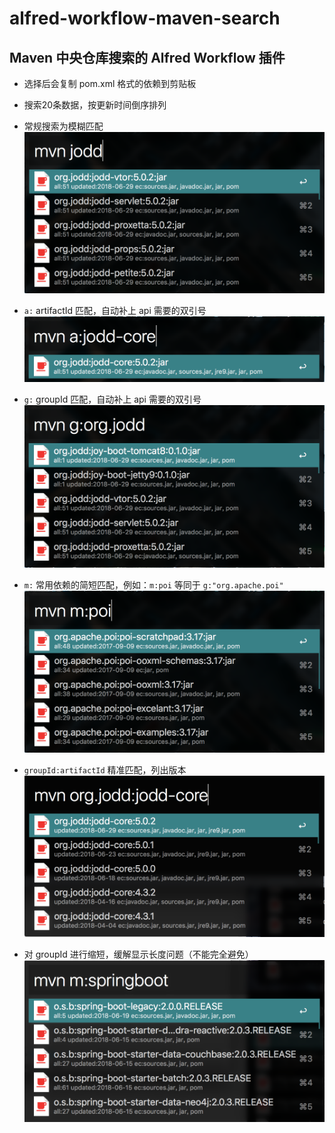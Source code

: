 # alfred-workflow-maven-search
Maven 中央仓库搜索的 Alfred Workflow 插件
------
* 选择后会复制 pom.xml 格式的依赖到剪贴板
* 搜索20条数据，按更新时间倒序排列

* 常规搜索为模糊匹配
![](site/demo.png)

* `a:` artifactId 匹配，自动补上 api 需要的双引号
![](site/demo-a.png)

* `g:` groupId 匹配，自动补上 api 需要的双引号
![](site/demo-g.png)

* `m:` 常用依赖的简短匹配，例如：`m:poi` 等同于 `g:"org.apache.poi"`
![](site/demo-m.png)

* `groupId:artifactId` 精准匹配，列出版本
![](site/demo-ga.png)

* 对 groupId 进行缩短，缓解显示长度问题（不能完全避免）
![](site/demo-len.png)